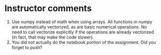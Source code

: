 # Instructor comments

1. Use numpy instead of math when using arrays. All functions in numpy are automatically vectorized, as are basic numerical operations. No need to call vectorize explicitly if the operations are already vectorized (in fact, that may make the code slower).
1. You did not actually do the notebook portion of the assignment. Did you forget to push?
